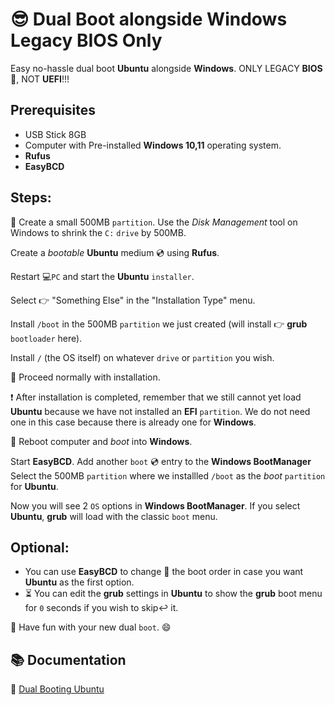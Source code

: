 
# :sunglasses: Dual Boot alongside Windows Legacy BIOS Only

Easy no-hassle dual boot **Ubuntu** alongside **Windows**. ONLY LEGACY **BIOS** :older_man:, NOT **UEFI**!!!

## Prerequisites 
   * USB Stick 8GB
   * Computer with Pre-installed **Windows 10,11** operating system.
   * **Rufus**
   * **EasyBCD**

   
## Steps:
  
   :floppy_disk: Create a small 500MB `partition`. Use the *Disk Management* tool on Windows to shrink the `C:` `drive` by 500MB. 
   
   Create a *bootable* **Ubuntu** medium :cd: using **Rufus**.

   Restart :computer:`PC` and start the **Ubuntu** `installer`.

   Select  :point_right: "Something Else" in the "Installation Type" menu.

   Install `/boot` in the 500MB `partition` we just created (will  install :point_right: **grub** `bootloader` here).

   Install `/` (the OS itself) on whatever `drive` or `partition` you wish.

   :walking: Proceed normally with installation.

   :exclamation: After installation is completed, remember that we still cannot yet load **Ubuntu** because we have not installed an **EFI** `partition`. We do not need one in this case because there is already one for **Windows**.

   :arrows_counterclockwise: Reboot computer and *boot* into **Windows**.

   Start **EasyBCD**. Add another `boot` :cd: entry to the **Windows BootManager**
   Select the 500MB `partition` where we installled `/boot` as the *boot* `partition` for **Ubuntu**.

   Now you will see 2 `OS` options in **Windows BootManager**. If you select **Ubuntu**, **grub** will load with the classic `boot` menu.

  
## Optional:
* You can use **EasyBCD** to change :arrows_counterclockwise: the boot order in case you want **Ubuntu** as the first option.
* :hourglass_flowing_sand: You can edit the **grub** settings in **Ubuntu** to show the **grub** boot menu for `0` seconds if you wish to	skip:leftwards_arrow_with_hook: it.

:balloon: Have fun with your new dual `boot`. :smile:





## :books: Documentation

🔗 [Dual Booting Ubuntu](https://www.youtube.com/watch?v=-iSAyiicyQY&t=564s 'Dual Booting Ubuntu')
